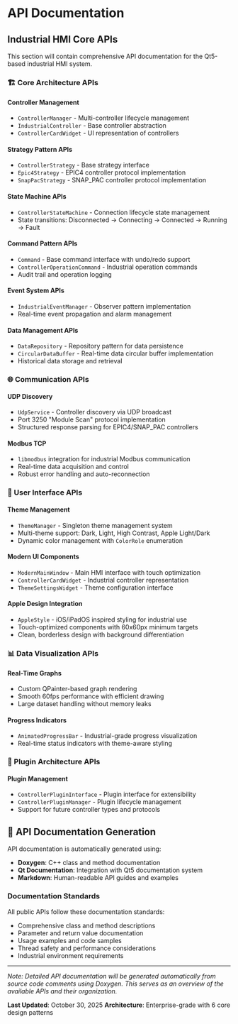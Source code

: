 # API Documentation

## Industrial HMI Core APIs

This section will contain comprehensive API documentation for the Qt5-based industrial HMI system.

### 🏗️ Core Architecture APIs

#### **Controller Management**
- `ControllerManager` - Multi-controller lifecycle management
- `IndustrialController` - Base controller abstraction
- `ControllerCardWidget` - UI representation of controllers

#### **Strategy Pattern APIs**
- `ControllerStrategy` - Base strategy interface
- `Epic4Strategy` - EPIC4 controller protocol implementation
- `SnapPacStrategy` - SNAP_PAC controller protocol implementation

#### **State Machine APIs**
- `ControllerStateMachine` - Connection lifecycle state management
- State transitions: Disconnected → Connecting → Connected → Running → Fault

#### **Command Pattern APIs**
- `Command` - Base command interface with undo/redo support
- `ControllerOperationCommand` - Industrial operation commands
- Audit trail and operation logging

#### **Event System APIs**
- `IndustrialEventManager` - Observer pattern implementation
- Real-time event propagation and alarm management

#### **Data Management APIs**
- `DataRepository` - Repository pattern for data persistence
- `CircularDataBuffer` - Real-time data circular buffer implementation
- Historical data storage and retrieval

### 🌐 Communication APIs

#### **UDP Discovery**
- `UdpService` - Controller discovery via UDP broadcast
- Port 3250 "Module Scan" protocol implementation
- Structured response parsing for EPIC4/SNAP_PAC controllers

#### **Modbus TCP**
- `libmodbus` integration for industrial Modbus communication
- Real-time data acquisition and control
- Robust error handling and auto-reconnection

### 🎨 User Interface APIs

#### **Theme Management**
- `ThemeManager` - Singleton theme management system
- Multi-theme support: Dark, Light, High Contrast, Apple Light/Dark
- Dynamic color management with `ColorRole` enumeration

#### **Modern UI Components**
- `ModernMainWindow` - Main HMI interface with touch optimization
- `ControllerCardWidget` - Industrial controller representation
- `ThemeSettingsWidget` - Theme configuration interface

#### **Apple Design Integration**
- `AppleStyle` - iOS/iPadOS inspired styling for industrial use
- Touch-optimized components with 60x60px minimum targets
- Clean, borderless design with background differentiation

### 📊 Data Visualization APIs

#### **Real-Time Graphs**
- Custom QPainter-based graph rendering
- Smooth 60fps performance with efficient drawing
- Large dataset handling without memory leaks

#### **Progress Indicators**
- `AnimatedProgressBar` - Industrial-grade progress visualization
- Real-time status indicators with theme-aware styling

### 🔌 Plugin Architecture APIs

#### **Plugin Management**
- `ControllerPluginInterface` - Plugin interface for extensibility
- `ControllerPluginManager` - Plugin lifecycle management
- Support for future controller types and protocols

## 📝 API Documentation Generation

API documentation is automatically generated using:
- **Doxygen**: C++ class and method documentation
- **Qt Documentation**: Integration with Qt5 documentation system
- **Markdown**: Human-readable API guides and examples

### **Documentation Standards**
All public APIs follow these documentation standards:
- Comprehensive class and method descriptions
- Parameter and return value documentation
- Usage examples and code samples
- Thread safety and performance considerations
- Industrial environment requirements

---

*Note: Detailed API documentation will be generated automatically from source code comments using Doxygen. This serves as an overview of the available APIs and their organization.*

**Last Updated**: October 30, 2025
**Architecture**: Enterprise-grade with 6 core design patterns